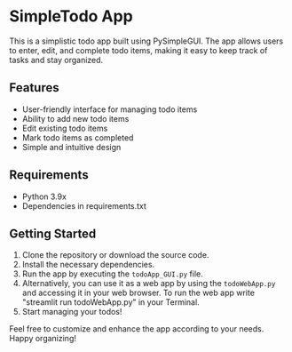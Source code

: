 # SimpleTodo App

This is a simplistic todo app built using PySimpleGUI. The app allows users to enter, edit, and complete todo items, making it easy to keep track of tasks and stay organized.

## Features
- User-friendly interface for managing todo items
- Ability to add new todo items
- Edit existing todo items
- Mark todo items as completed
- Simple and intuitive design

## Requirements
- Python 3.9x
- Dependencies in requirements.txt

## Getting Started
1. Clone the repository or download the source code.
2. Install the necessary dependencies.
3. Run the app by executing the `todoApp_GUI.py` file.
4. Alternatively, you can use it as a web app by using the `todoWebApp.py` and accessing it in your web browser.
   To run the web app write "streamlit run todoWebApp.py" in your Terminal.
5. Start managing your todos!

Feel free to customize and enhance the app according to your needs. Happy organizing!
